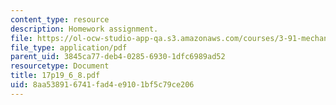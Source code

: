 ```yaml
---
content_type: resource
description: Homework assignment.
file: https://ol-ocw-studio-app-qa.s3.amazonaws.com/courses/3-91-mechanical-behavior-of-plastics-spring-2007/8aa538916741fad4e9101bf5c79ce206_17p19_6_8.pdf
file_type: application/pdf
parent_uid: 3845ca77-deb4-0285-6930-1dfc6989ad52
resourcetype: Document
title: 17p19_6_8.pdf
uid: 8aa53891-6741-fad4-e910-1bf5c79ce206
---
```

